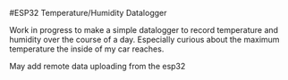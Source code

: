 #ESP32 Temperature/Humidity Datalogger

Work in progress to make a simple datalogger to record temperature and humidity over the course of a day. Especially curious about the maximum temperature the inside of my car reaches. 

May add remote data uploading from the esp32